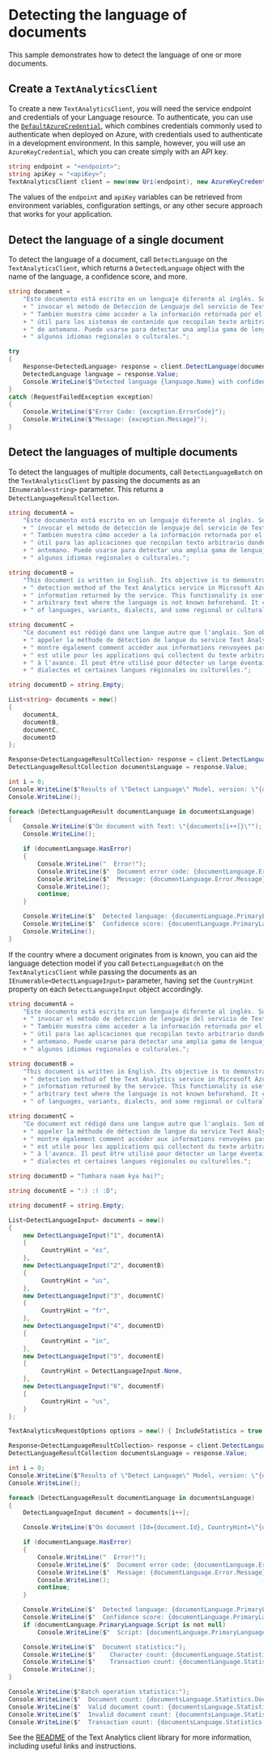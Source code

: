# Detecting the language of documents
This sample demonstrates how to detect the language of one or more documents.

## Create a `TextAnalyticsClient`
To create a new `TextAnalyticsClient`, you will need the service endpoint and credentials of your Language resource. To authenticate, you can use the [`DefaultAzureCredential`][DefaultAzureCredential], which combines credentials commonly used to authenticate when deployed on Azure, with credentials used to authenticate in a development environment. In this sample, however, you will use an `AzureKeyCredential`, which you can create simply with an API key.

```C# Snippet:CreateTextAnalyticsClient
string endpoint = "<endpoint>";
string apiKey = "<apiKey>";
TextAnalyticsClient client = new(new Uri(endpoint), new AzureKeyCredential(apiKey));
```

The values of the `endpoint` and `apiKey` variables can be retrieved from environment variables, configuration settings, or any other secure approach that works for your application.

## Detect the language of a single document
To detect the language of a document, call `DetectLanguage` on the `TextAnalyticsClient`, which returns a `DetectedLanguage` object with the name of the language, a confidence score, and more.

```C# Snippet:DetectLanguage
string document =
    "Este documento está escrito en un lenguaje diferente al inglés. Su objectivo es demostrar cómo"
    + " invocar el método de Detección de Lenguaje del servicio de Text Analytics en Microsoft Azure."
    + " También muestra cómo acceder a la información retornada por el servicio. Esta funcionalidad es"
    + " útil para los sistemas de contenido que recopilan texto arbitrario, donde el lenguaje no se conoce"
    + " de antemano. Puede usarse para detectar una amplia gama de lenguajes, variantes, dialectos y"
    + " algunos idiomas regionales o culturales.";

try
{
    Response<DetectedLanguage> response = client.DetectLanguage(document);
    DetectedLanguage language = response.Value;
    Console.WriteLine($"Detected language {language.Name} with confidence score {language.ConfidenceScore}.");
}
catch (RequestFailedException exception)
{
    Console.WriteLine($"Error Code: {exception.ErrorCode}");
    Console.WriteLine($"Message: {exception.Message}");
}
```

## Detect the languages of multiple documents
To detect the languages of multiple documents, call `DetectLanguageBatch` on the `TextAnalyticsClient` by passing the documents as an `IEnumerable<string>` parameter. This returns a `DetectLanguageResultCollection`.

```C# Snippet:TextAnalyticsSample1DetectLanguagesConvenience
string documentA =
    "Este documento está escrito en un lenguaje diferente al inglés. Su objectivo es demostrar cómo"
    + " invocar el método de detección de lenguaje del servicio de Text Analytics en Microsoft Azure."
    + " También muestra cómo acceder a la información retornada por el servicio. Esta funcionalidad es"
    + " útil para las aplicaciones que recopilan texto arbitrario donde el lenguaje no se conoce de"
    + " antemano. Puede usarse para detectar una amplia gama de lenguajes, variantes, dialectos y"
    + " algunos idiomas regionales o culturales.";

string documentB =
    "This document is written in English. Its objective is to demonstrate how to call the language"
    + " detection method of the Text Analytics service in Microsoft Azure. It also shows how to access the"
    + " information returned by the service. This functionality is useful for applications that collect"
    + " arbitrary text where the language is not known beforehand. It can be used to detect a wide range"
    + " of languages, variants, dialects, and some regional or cultural languages.";

string documentC =
    "Ce document est rédigé dans une langue autre que l'anglais. Son objectif est de montrer comment"
    + " appeler la méthode de détection de langue du service Text Analytics dans Microsoft Azure. Il"
    + " montre également comment accéder aux informations renvoyées par le service. Cette fonctionnalité"
    + " est utile pour les applications qui collectent du texte arbitraire dont la langue n'est pas connue"
    + " à l'avance. Il peut être utilisé pour détecter un large éventail de langues, de variantes, de"
    + " dialectes et certaines langues régionales ou culturelles.";

string documentD = string.Empty;

List<string> documents = new()
{
    documentA,
    documentB,
    documentC,
    documentD
};

Response<DetectLanguageResultCollection> response = client.DetectLanguageBatch(documents);
DetectLanguageResultCollection documentsLanguage = response.Value;

int i = 0;
Console.WriteLine($"Results of \"Detect Language\" Model, version: \"{documentsLanguage.ModelVersion}\"");
Console.WriteLine();

foreach (DetectLanguageResult documentLanguage in documentsLanguage)
{
    Console.WriteLine($"On document with Text: \"{documents[i++]}\"");
    Console.WriteLine();

    if (documentLanguage.HasError)
    {
        Console.WriteLine("  Error!");
        Console.WriteLine($"  Document error code: {documentLanguage.Error.ErrorCode}.");
        Console.WriteLine($"  Message: {documentLanguage.Error.Message}");
        Console.WriteLine();
        continue;
    }

    Console.WriteLine($"  Detected language: {documentLanguage.PrimaryLanguage.Name}");
    Console.WriteLine($"  Confidence score: {documentLanguage.PrimaryLanguage.ConfidenceScore}");
    Console.WriteLine();
}
```

If the country where a document originates from is known, you can aid the language detection model if you call `DetectLanguageBatch` on the `TextAnalyticsClient` while passing the documents as an `IEnumerable<DetectLanguageInput>` parameter, having set the `CountryHint` property on each `DetectLanguageInput` object accordingly.

```C# Snippet:TextAnalyticsSample1DetectLanguageBatch
string documentA =
    "Este documento está escrito en un lenguaje diferente al inglés. Su objectivo es demostrar cómo"
    + " invocar el método de detección de lenguaje del servicio de Text Analytics en Microsoft Azure."
    + " También muestra cómo acceder a la información retornada por el servicio. Esta funcionalidad es"
    + " útil para las aplicaciones que recopilan texto arbitrario donde el lenguaje no se conoce de"
    + " antemano. Puede usarse para detectar una amplia gama de lenguajes, variantes, dialectos y"
    + " algunos idiomas regionales o culturales.";

string documentB =
    "This document is written in English. Its objective is to demonstrate how to call the language"
    + " detection method of the Text Analytics service in Microsoft Azure. It also shows how to access the"
    + " information returned by the service. This functionality is useful for applications that collect"
    + " arbitrary text where the language is not known beforehand. It can be used to detect a wide range"
    + " of languages, variants, dialects, and some regional or cultural languages.";

string documentC =
    "Ce document est rédigé dans une langue autre que l'anglais. Son objectif est de montrer comment"
    + " appeler la méthode de détection de langue du service Text Analytics dans Microsoft Azure. Il"
    + " montre également comment accéder aux informations renvoyées par le service. Cette fonctionnalité"
    + " est utile pour les applications qui collectent du texte arbitraire dont la langue n'est pas connue"
    + " à l'avance. Il peut être utilisé pour détecter un large éventail de langues, de variantes, de"
    + " dialectes et certaines langues régionales ou culturelles.";

string documentD = "Tumhara naam kya hai?";

string documentE = ":) :( :D";

string documentF = string.Empty;

List<DetectLanguageInput> documents = new()
{
    new DetectLanguageInput("1", documentA)
    {
         CountryHint = "es",
    },
    new DetectLanguageInput("2", documentB)
    {
         CountryHint = "us",
    },
    new DetectLanguageInput("3", documentC)
    {
         CountryHint = "fr",
    },
    new DetectLanguageInput("4", documentD)
    {
         CountryHint = "in",
    },
    new DetectLanguageInput("5", documentE)
    {
         CountryHint = DetectLanguageInput.None,
    },
    new DetectLanguageInput("6", documentF)
    {
         CountryHint = "us",
    }
};

TextAnalyticsRequestOptions options = new() { IncludeStatistics = true };

Response<DetectLanguageResultCollection> response = client.DetectLanguageBatch(documents, options);
DetectLanguageResultCollection documentsLanguage = response.Value;

int i = 0;
Console.WriteLine($"Results of \"Detect Language\" Model, version: \"{documentsLanguage.ModelVersion}\"");
Console.WriteLine();

foreach (DetectLanguageResult documentLanguage in documentsLanguage)
{
    DetectLanguageInput document = documents[i++];

    Console.WriteLine($"On document (Id={document.Id}, CountryHint=\"{document.CountryHint}\"):");

    if (documentLanguage.HasError)
    {
        Console.WriteLine("  Error!");
        Console.WriteLine($"  Document error code: {documentLanguage.Error.ErrorCode}.");
        Console.WriteLine($"  Message: {documentLanguage.Error.Message}");
        Console.WriteLine();
        continue;
    }

    Console.WriteLine($"  Detected language: {documentLanguage.PrimaryLanguage.Name}");
    Console.WriteLine($"  Confidence score: {documentLanguage.PrimaryLanguage.ConfidenceScore}");
    if (documentLanguage.PrimaryLanguage.Script is not null)
        Console.WriteLine($"  Script: {documentLanguage.PrimaryLanguage.Script}");

    Console.WriteLine($"  Document statistics:");
    Console.WriteLine($"    Character count: {documentLanguage.Statistics.CharacterCount}");
    Console.WriteLine($"    Transaction count: {documentLanguage.Statistics.TransactionCount}");
    Console.WriteLine();
}

Console.WriteLine($"Batch operation statistics:");
Console.WriteLine($"  Document count: {documentsLanguage.Statistics.DocumentCount}");
Console.WriteLine($"  Valid document count: {documentsLanguage.Statistics.ValidDocumentCount}");
Console.WriteLine($"  Invalid document count: {documentsLanguage.Statistics.InvalidDocumentCount}");
Console.WriteLine($"  Transaction count: {documentsLanguage.Statistics.TransactionCount}");
```

See the [README][README] of the Text Analytics client library for more information, including useful links and instructions.

[DefaultAzureCredential]: https://github.com/Azure/azure-sdk-for-net/blob/main/sdk/identity/Azure.Identity/README.md
[README]: https://github.com/Azure/azure-sdk-for-net/blob/main/sdk/textanalytics/Azure.AI.TextAnalytics/README.md
